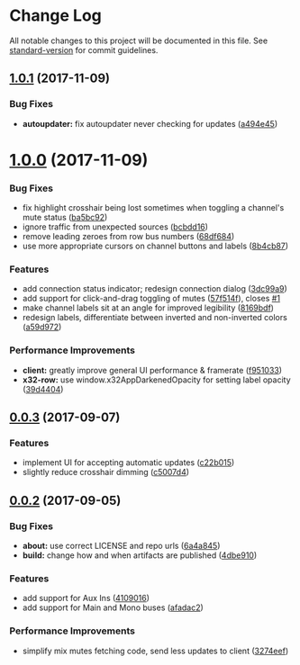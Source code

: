 # Change Log

All notable changes to this project will be documented in this file. See [standard-version](https://github.com/conventional-changelog/standard-version) for commit guidelines.

<a name="1.0.1"></a>
## [1.0.1](https://github.com/lange/x32-mute-matrix/compare/v1.0.0...v1.0.1) (2017-11-09)


### Bug Fixes

* **autoupdater:** fix autoupdater never checking for updates ([a494e45](https://github.com/lange/x32-mute-matrix/commit/a494e45))



<a name="1.0.0"></a>
# [1.0.0](https://github.com/lange/x32-mute-matrix/compare/v0.0.3...v1.0.0) (2017-11-09)


### Bug Fixes

* fix highlight crosshair being lost sometimes when toggling a channel's mute status ([ba5bc92](https://github.com/lange/x32-mute-matrix/commit/ba5bc92))
* ignore traffic from unexpected sources ([bcbdd16](https://github.com/lange/x32-mute-matrix/commit/bcbdd16))
* remove leading zeroes from row bus numbers ([68df684](https://github.com/lange/x32-mute-matrix/commit/68df684))
* use more appropriate cursors on channel buttons and labels ([8b4cb87](https://github.com/lange/x32-mute-matrix/commit/8b4cb87))


### Features

* add connection status indicator; redesign connection dialog ([3dc99a9](https://github.com/lange/x32-mute-matrix/commit/3dc99a9))
* add support for click-and-drag toggling of mutes ([57f514f](https://github.com/lange/x32-mute-matrix/commit/57f514f)), closes [#1](https://github.com/lange/x32-mute-matrix/issues/1)
* make channel labels sit at an angle for improved legibility ([8169bdf](https://github.com/lange/x32-mute-matrix/commit/8169bdf))
* redesign labels, differentiate between inverted and non-inverted colors ([a59d972](https://github.com/lange/x32-mute-matrix/commit/a59d972))


### Performance Improvements

* **client:** greatly improve general UI performance & framerate ([f951033](https://github.com/lange/x32-mute-matrix/commit/f951033))
* **x32-row:** use window.x32AppDarkenedOpacity for setting label opacity ([39d4404](https://github.com/lange/x32-mute-matrix/commit/39d4404))



<a name="0.0.3"></a>
## [0.0.3](https://github.com/lange/x32-mute-matrix/compare/v0.0.2...v0.0.3) (2017-09-07)


### Features

* implement UI for accepting automatic updates ([c22b015](https://github.com/lange/x32-mute-matrix/commit/c22b015))
* slightly reduce crosshair dimming ([c5007d4](https://github.com/lange/x32-mute-matrix/commit/c5007d4))



<a name="0.0.2"></a>
## [0.0.2](https://github.com/lange/x32-mute-matrix/compare/v0.0.1...v0.0.2) (2017-09-05)


### Bug Fixes

* **about:** use correct LICENSE and repo urls ([6a4a845](https://github.com/lange/x32-mute-matrix/commit/6a4a845))
* **build:** change how and when artifacts are published ([4dbe910](https://github.com/lange/x32-mute-matrix/commit/4dbe910))


### Features

* add support for Aux Ins ([4109016](https://github.com/lange/x32-mute-matrix/commit/4109016))
* add support for Main and Mono buses ([afadac2](https://github.com/lange/x32-mute-matrix/commit/afadac2))


### Performance Improvements

* simplify mix mutes fetching code, send less updates to client ([3274eef](https://github.com/lange/x32-mute-matrix/commit/3274eef))

